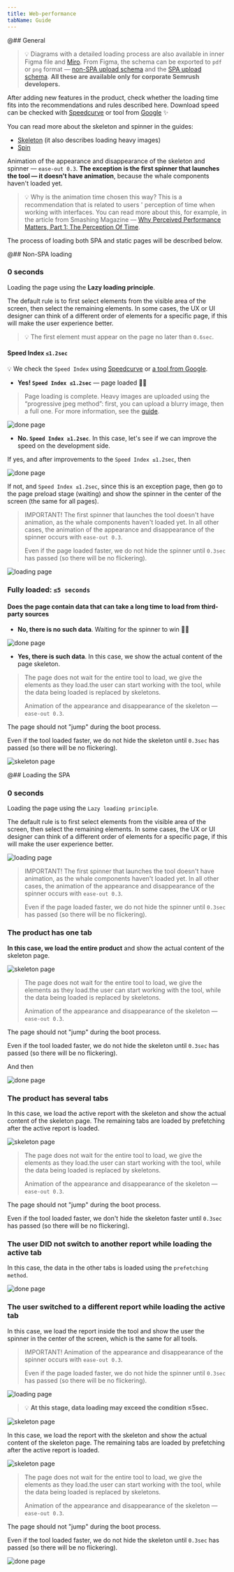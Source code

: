 ```yaml
---
title: Web-performance
tabName: Guide
---
```


@## General

> 💡 Diagrams with a detailed loading process are also available in inner Figma file and [Miro](https://miro.com/app/board/o9J_kp1mGGg=/). From Figma, the schema can be exported to `pdf` or `png` format — [non-SPA upload schema](https://www.figma.com/file/eqmm39DfX895qOSM0KnQGb/Web-performance-schemes?node-id=21%3A559) and the [SPA upload schema](https://www.figma.com/file/eqmm39DfX895qOSM0KnQGb/Web-performance-schemes?node-id=21%3A560). **All these are available only for corporate Semrush developers.**

After adding new features in the product, check whether the loading time fits into the recommendations and rules described here. Download speed can be checked with [Speedcurve](https://speedcurve.com/) or tool from [Google](https://developers.google.com/speed/pagespeed/insights/) ✨

You can read more about the skeleton and spinner in the guides:

- [Skeleton](/components/skeleton/#adbd55) (it also describes loading heavy images)
- [Spin](/components/spin/)

Animation of the appearance and disappearance of the skeleton and spinner — `ease-out 0.3`. **The exception is the first spinner that launches the tool — it doesn't have animation**, because the whale components haven't loaded yet.

> 💡 Why is the animation time chosen this way? This is a recommendation that is related to users ' perception of time when working with interfaces. You can read more about this, for example, in the article from Smashing Magazine — [Why Perceived Performance Matters, Part 1: The Perception Of Time](https://www.smashingmagazine.com/2015/09/why-performance-matters-the-perception-of-time/).

The process of loading both SPA and static pages will be described below.

@## Non-SPA loading

### 0 seconds

Loading the page using the **Lazy loading principle**.

The default rule is to first select elements from the visible area of the screen, then select the remaining elements. In some cases, the UX or UI designer can think of a different order of elements for a specific page, if this will make the user experience better.

> 💡 The first element must appear on the page no later than `0.6sec`.

#### Speed Index `≤1.2sec`

💡 We check the `Speed Index` using [Speedcurve](https://speedcurve.com/) or [a tool from Google](https://developers.google.com/speed/pagespeed/insights/).

- **Yes! `Speed Index ≤1.2sec`** — page loaded 🕺🏻

> Page loading is complete. Heavy images are uploaded using the “progressive jpeg method”: first, you can upload a blurry image, then a full one. For more information, see the [guide](/components/skeleton).

![done page](static/done-page.png)

- **No. `Speed Index ≥1.2sec`**. In this case, let's see if we can improve the speed on the development side.

If yes, and after improvements to the `Speed Index ≤1.2sec`, then

![done page](static/done-page.png)

If not, and `Speed Index ≤1.2sec`, since this is an exception page, then go to the page preload stage (waiting) and show the spinner in the center of the screen (the same for all pages).

> IMPORTANT! The first spinner that launches the tool doesn't have animation, as the whale components haven't loaded yet. In all other cases, the animation of the appearance and disappearance of the spinner occurs with `ease-out 0.3`.
>
> Even if the page loaded faster, we do not hide the spinner until `0.3sec` has passed (so there will be no flickering).

![loading page](static/loading-page.png)

### Fully loaded: `≤5 seconds`

#### Does the page contain data that can take a long time to load from third-party sources

- **No, there is no such data**. Waiting for the spinner to win 🕺🏻

![done page](static/done-page.png)

- **Yes, there is such data**. In this case, we show the actual content of the page skeleton.

> The page does not wait for the entire tool to load, we give the elements as they load.the user can start working with the tool, while the data being loaded is replaced by skeletons.
>
> Animation of the appearance and disappearance of the skeleton — `ease-out 0.3`.

The page should not "jump" during the boot process.

Even if the tool loaded faster, we do not hide the skeleton until `0.3sec` has passed (so there will be no flickering).

![skeleton page](static/skeleton-page.png)

@## Loading the SPA

### 0 seconds

Loading the page using the `Lazy loading principle`.

The default rule is to first select elements from the visible area of the screen, then select the remaining elements. In some cases, the UX or UI designer can think of a different order of elements for a specific page, if this will make the user experience better.

![loading page](static/loading-spa-page.png)

> IMPORTANT! The first spinner that launches the tool doesn't have animation, as the whale components haven't loaded yet. In all other cases, the animation of the appearance and disappearance of the spinner occurs with `ease-out 0.3`.
>
> Even if the page loaded faster, we do not hide the spinner until `0.3sec` has passed (so there will be no flickering).

### The product has one tab

**In this case, we load the entire product** and show the actual content of the skeleton page.

![skeleton page](static/skeleton-spa-page2.png)

> The page does not wait for the entire tool to load, we give the elements as they load.the user can start working with the tool, while the data being loaded is replaced by skeletons.
>
> Animation of the appearance and disappearance of the skeleton — `ease-out 0.3`.

The page should not "jump" during the boot process.

Even if the tool loaded faster, we do not hide the skeleton until `0.3sec` has passed (so there will be no flickering).

And then

![done page](static/done-page.png)

### The product has several tabs

In this case, we load the active report with the skeleton and show the actual content of the skeleton page. The remaining tabs are loaded by prefetching after the active report is loaded.

![skeleton page](static/skeleton-spa-page1.png)

> The page does not wait for the entire tool to load, we give the elements as they load.the user can start working with the tool, while the data being loaded is replaced by skeletons.
>
> Animation of the appearance and disappearance of the skeleton — `ease-out 0.3`.

The page should not "jump" during the boot process.

Even if the tool loaded faster, we don't hide the skeleton faster until `0.3sec` has passed (so there will be no flickering).

### The user DID not switch to another report while loading the active tab

In this case, the data in the other tabs is loaded using the `prefetching method`.

![done page](static/done-page.png)

### The user switched to a different report while loading the active tab

In this case, we load the report inside the tool and show the user the spinner in the center of the screen, which is the same for all tools.

> IMPORTANT! Animation of the appearance and disappearance of the spinner occurs with `ease-out 0.3`.
>
> Even if the page loaded faster, we do not hide the spinner until `0.3sec` has passed (so there will be no flickering).

![loading page](static/loading-spa-page.png)

> 💡 **At this stage, data loading may exceed the condition ≤5sec.**

![skeleton page](static/skeleton-spa-page.png)

In this case, we load the report with the skeleton and show the actual content of the skeleton page. The remaining tabs are loaded by prefetching after the active report is loaded.

![skeleton page](static/skeleton-spa-page1.png)

> The page does not wait for the entire tool to load, we give the elements as they load.the user can start working with the tool, while the data being loaded is replaced by skeletons.
>
> Animation of the appearance and disappearance of the skeleton — `ease-out 0.3`.

The page should not "jump" during the boot process.

Even if the tool loaded faster, we do not hide the skeleton until `0.3sec` has passed (so there will be no flickering).

![done page](static/done-page.png)
